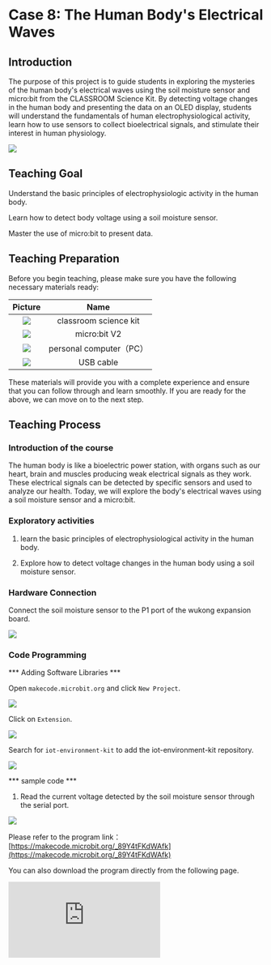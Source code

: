 ﻿---
sidebar_position: 8
sidebar_label: Case 8:The Human Body's Electrical Waves
---

# Case 8: The Human Body's Electrical Waves

## Introduction

The purpose of this project is to guide students in exploring the mysteries of the human body's electrical waves using the soil moisture sensor and micro:bit from the CLASSROOM Science Kit. By detecting voltage changes in the human body and presenting the data on an OLED display, students will understand the fundamentals of human electrophysiological activity, learn how to use sensors to collect bioelectrical signals, and stimulate their interest in human physiology.

![](https://wiki-media-ef.oss-cn-hongkong.aliyuncs.com/docs/microbit/interesting-case/classroom-science-pack/cases-libraries/images/classroom-science-pack-case-08-01.png)

## Teaching Goal

Understand the basic principles of electrophysiologic activity in the human body.

Learn how to detect body voltage using a soil moisture sensor.

Master the use of micro:bit to present data.

## Teaching Preparation

Before you begin teaching, please make sure you have the following necessary materials ready:

| Picture | Name |
| :-: | :-: |
| ![](https://wiki-media-ef.oss-cn-hongkong.aliyuncs.com/docs/microbit/interesting-case/classroom-science-pack/cases-libraries/images/classroom-science-pack-case-01-02.png) | classroom science kit |
| ![](https://wiki-media-ef.oss-cn-hongkong.aliyuncs.com/docs/microbit/interesting-case/microbit-smart-climate-kit/cases-libraries/images/microbit-smart-climate-kit-case-01-03.png) | micro:bit V2 |
| ![](https://wiki-media-ef.oss-cn-hongkong.aliyuncs.com/docs/microbit/interesting-case/microbit-smart-climate-kit/cases-libraries/images/microbit-smart-climate-kit-case-01-04.png) | personal computer（PC） |
| ![](https://wiki-media-ef.oss-cn-hongkong.aliyuncs.com/docs/microbit/interesting-case/microbit-smart-climate-kit/cases-libraries/images/microbit-smart-climate-kit-case-01-05.png) | USB cable |

These materials will provide you with a complete experience and ensure that you can follow through and learn smoothly. If you are ready for the above, we can move on to the next step.

## Teaching Process

### Introduction of the course

The human body is like a bioelectric power station, with organs such as our heart, brain and muscles producing weak electrical signals as they work. These electrical signals can be detected by specific sensors and used to analyze our health. Today, we will explore the body's electrical waves using a soil moisture sensor and a micro:bit.

### Exploratory activities

1. learn the basic principles of electrophysiological activity in the human body.

2. Explore how to detect voltage changes in the human body using a soil moisture sensor.

### Hardware Connection

Connect the soil moisture sensor to the P1 port of the wukong expansion board.

![](https://wiki-media-ef.oss-cn-hongkong.aliyuncs.com/docs/microbit/interesting-case/classroom-science-pack/cases-libraries/images/classroom-science-pack-case-03-06.png)

### Code Programming

*** Adding Software Libraries ***

Open ``makecode.microbit.org`` and click ``New Project``.

![](https://wiki-media-ef.oss-cn-hongkong.aliyuncs.com/docs/microbit/interesting-case/classroom-science-pack/images/classroom-science-pack-add-extensions-01.png)

Click on ``Extension``.

![](https://wiki-media-ef.oss-cn-hongkong.aliyuncs.com/docs/microbit/interesting-case/classroom-science-pack/images/classroom-science-pack-add-extensions-02.png)

Search for ``iot-environment-kit`` to add the iot-environment-kit repository.

![](https://wiki-media-ef.oss-cn-hongkong.aliyuncs.com/docs/microbit/interesting-case/classroom-science-pack/images/classroom-science-pack-add-extensions-03.png)

*** sample code ***

1. Read the current voltage detected by the soil moisture sensor through the serial port.

![](https://wiki-media-ef.oss-cn-hongkong.aliyuncs.com/docs/microbit/interesting-case/classroom-science-pack/cases-libraries/images/classroom-science-pack-case-08-09.png)






Please refer to the program link：[https://makecode.microbit.org/_89Y4tFKdWAfk](https://makecode.microbit.org/_89Y4tFKdWAfk)

You can also download the program directly from the following page.

<div
    style={{
        position: 'relative',
        paddingBottom: '60%',
        overflow: 'hidden',
    }}
>
    <iframe
        src="https://makecode.microbit.org/_89Y4tFKdWAfk"
        frameborder="0"
        sandbox="allow-popups allow-forms allow-scripts allow-same-origin"
        style={{
            position: 'absolute',
            width: '100%',
            height: '100%',
        }}
    />
</div>
*** Download the program ***

Use the USB cable to connect the PC to the micro:bit V2.

![](https://wiki-media-ef.oss-cn-hongkong.aliyuncs.com/docs/microbit/interesting-case/microbit-smart-climate-kit/cases-libraries/images/connect-microbit.gif)

After a successful connection, a disk drive named `MICROBIT` is recognized on the computer.

![](https://wiki-media-ef.oss-cn-hongkong.aliyuncs.com/docs/microbit/interesting-case/microbit-smart-climate-kit/cases-libraries/images/microbit-drive.png)

Click![](https://wiki-media-ef.oss-cn-hongkong.aliyuncs.com/docs/microbit/interesting-case/microbit-smart-climate-kit/cases-libraries/images/download-01.png)，choose `Connect Device`。

![](https://wiki-media-ef.oss-cn-hongkong.aliyuncs.com/docs/microbit/interesting-case/microbit-smart-climate-kit/cases-libraries/images/download-02.png)

Click![](https://wiki-media-ef.oss-cn-hongkong.aliyuncs.com/docs/microbit/interesting-case/microbit-smart-climate-kit/cases-libraries/images/download-03.png)。

![](https://wiki-media-ef.oss-cn-hongkong.aliyuncs.com/docs/microbit/interesting-case/microbit-smart-climate-kit/cases-libraries/images/download-04.png)

Click![](https://wiki-media-ef.oss-cn-hongkong.aliyuncs.com/docs/microbit/interesting-case/microbit-smart-climate-kit/cases-libraries/images/download-05.png)。

![](https://wiki-media-ef.oss-cn-hongkong.aliyuncs.com/docs/microbit/interesting-case/microbit-smart-climate-kit/cases-libraries/images/download-06.png)


Select `BBC micro:bit CMSIS-DAP` in the pop-up window and then select Connect, and at this point, our micro:bit has connected successfully.

![](https://wiki-media-ef.oss-cn-hongkong.aliyuncs.com/docs/microbit/interesting-case/microbit-smart-climate-kit/cases-libraries/images/download-07.png)

Click to download the program.

![](https://wiki-media-ef.oss-cn-hongkong.aliyuncs.com/docs/microbit/interesting-case/microbit-smart-climate-kit/cases-libraries/images/download-08.png)

### makecode serial window

please click``Show data``

![](https://wiki-media-ef.oss-cn-hongkong.aliyuncs.com/docs/microbit/interesting-case/microbit-smart-climate-kit/cases-libraries/images/show-data-01.png)

Viewing data

![](https://wiki-media-ef.oss-cn-hongkong.aliyuncs.com/docs/microbit/interesting-case/microbit-smart-climate-kit/cases-libraries/images/case-08-data-01.png)

### Teamwork & Presentation

Students are divided into small groups and work together to create and program cases.

Students are encouraged to cooperate, communicate and share their experiences with each other.

Each group will have the opportunity to present the case they have made and demonstrate it to the other groups.

*** Expected results: view voltage data from the human body via makecode. ***



### Summary and Reflection

Review the course content and remind students what knowledge and skills they have acquired.

Lead students in a discussion of the problems and difficulties they encountered during the production process and how they resolved them.

Guide students to think about the use of human electrophysiological signals in medical diagnosis and how technology can be used to improve the accuracy of health monitoring.

## Expanding Knowledge

*** Bioelectricity ***
Bioelectrical phenomena are electrical phenomena that occur within an organism or between an organism and its external environment. Electrophysiological activity in the human body is generated by the flow of ions controlled by ion channels in the cell membrane.

*** Application of sensors ***
Sensors are devices that convert non-electrical physical quantities (e.g., light, sound, pressure, humidity, etc.) into electrical signals. In this project, the soil moisture sensor is used as a sensor to detect voltage changes in the human body.

*** Measurement of biological signals ***
Measurement of biological signals is an important field in biomedical engineering and medical diagnostics. By measuring and analyzing bioelectrical signals, doctors can understand the health status of their patients and diagnose and treat them accordingly.
